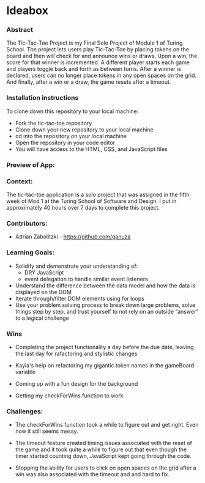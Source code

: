 # Ideabox

### Abstract

The Tic-Tac-Toe Project is my Final Solo Project of Module 1 of Turing School.  The project lets users play Tic-Tac-Toe by placing tokens on the board and then will check for and announce wins or draws.  Upon a win, the score for that winner is incremented.  A different player starts each game and players toggle back and forth as between turns.  After a winner is declared, users can no longer place tokens in any open spaces on the grid.  And finally, after a win or a draw, the game resets after a timeout.

### Installation instructions

To clone down this repository to your local machine:

* Fork the tic-tac-toe repository
* Clone down your new repository to your local machine
* cd into the repository on your local machine
* Open the repository in your code editor
* You will have access to the HTML, CSS, and JavaScript files

### Preview of App:



### Context:

The tic-tac-toe application is a solo project that was assigned in the fifth week of Mod 1 at the Turing School of Software and Design.  I put in approximately 40 hours over 7 days to complete this project.

### Contributors:

- Adrian Zabolitzki - https://github.com/ganuza

### Learning Goals:

* Solidify and demonstrate your understanding of:
  * DRY JavaScript
  * event delegation to handle similar event listeners
* Understand the difference between the data model and how the data is displayed on the DOM
* Iterate through/filter DOM elements using for loops
* Use your problem solving process to break down large problems, solve things step by step, and trust yourself to not rely on an outside “answer” to a logical challenge


### Wins 

* Completing the project functionality a day before the due date, leaving the last day for rafactoring and stylistic changes

* Kayla's help on refactoring my gigantic token names in the gameBoard variable

* Coming up with a fun design for the background

* Getting my checkForWins function to work

### Challenges:

* The checkForWins function took a while to figure out and get right.  Even now it still seems messy.

* The timeout feature created timing issues associated with the reset of the game and it took quite a while to figure out that even though the timer started counting down, JavaScript kept going through the code.

* Stopping the ability for users to click on open spaces on the grid after a win was also associated with the timeout and and hard to fix.